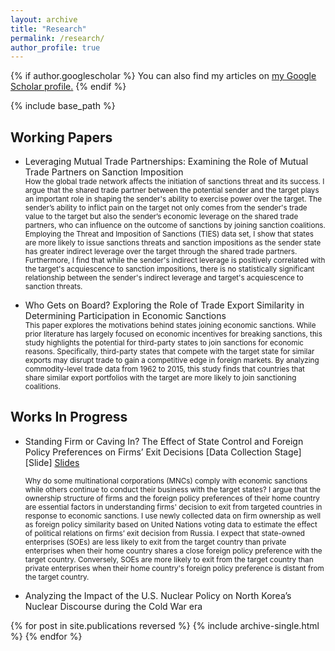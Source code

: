 ```yaml
---
layout: archive
title: "Research"
permalink: /research/
author_profile: true
---
```


{% if author.googlescholar %}
  You can also find my articles on <u><a href="{{author.googlescholar}}">my Google Scholar profile</a>.</u>
{% endif %}

{% include base_path %}
<h2>Working Papers</h2> 

<ul>
<li>Leveraging Mutual Trade Partnerships: Examining the Role of Mutual Trade Partners on Sanction Imposition </li>
<small> How the global trade network affects the initiation of sanctions threat and its success. I argue that the shared trade partner between the potential sender and the target plays an important role in shaping the sender's ability to exercise power over the target. The sender’s ability to inflict pain on the target not only comes from the sender's trade value to the target but also the sender’s economic leverage on the shared trade partners, who can influence on the outcome of sanctions by joining sanction coalitions. Employing the Threat and Imposition of Sanctions (TIES) data set, I show that states are more likely to issue sanctions threats and sanction impositions as the sender state has greater indirect leverage over the target through the shared trade partners. Furthermore, I find that while the sender's indirect leverage is positively correlated with the target's acquiescence to sanction impositions, there is no statistically significant relationship between the sender's indirect leverage and target's acquiescence to sanction threats.</small>
</ul>

<ul>
<li>Who Gets on Board? Exploring the Role of Trade Export Similarity in Determining Participation in Economic Sanctions</li>
<small> This paper explores the motivations behind states joining economic sanctions. While prior literature has largely focused on economic incentives for breaking sanctions, this study highlights the potential for third-party states to join sanctions for economic reasons. Specifically, third-party states that compete with the target state for similar exports may disrupt trade to gain a competitive edge in foreign markets. By analyzing commodity-level trade data from 1962 to 2015, this study finds that countries that share similar export portfolios with the target are more likely to join sanctioning coalitions. </small>
</ul>


<p></p>

<h2> Works In Progress </h2> 
<ul>
<li> Standing Firm or Caving In? The Effect of State Control and Foreign Policy Preferences on Firms’ Exit Decisions [Data Collection Stage] [Slide] <a href="https://drive.google.com/drive/u/0/my-drive?q=after:2023-09-16%20parent:0AILrAeYf331DUk9PVA/preview">Slides</a>
  
 </li>

<small> Why do some multinational corporations (MNCs) comply with economic sanctions while others continue to conduct their business with the target states? I argue that the ownership structure of firms and the foreign policy preferences of their home country are essential factors in understanding firms' decision to exit from targeted countries in response to economic sanctions. I use newly collected data on firm ownership as well as foreign policy similarity based on United Nations voting data to estimate the effect of political relations on firms’ exit decision from Russia. I expect that state-owned enterprises (SOEs) are less likely to exit from the target country than private enterprises when their home country shares a close foreign policy preference with the target country. Conversely, SOEs are more likely to exit from the target country than private enterprises when their home country's foreign policy preference is distant from the target country.</small>
</ul>

<ul>
<li> Analyzing the Impact of the U.S. Nuclear Policy on North Korea’s Nuclear Discourse during the Cold War era
 </li>
</ul>

{% for post in site.publications reversed %}
  {% include archive-single.html %}
{% endfor %}
